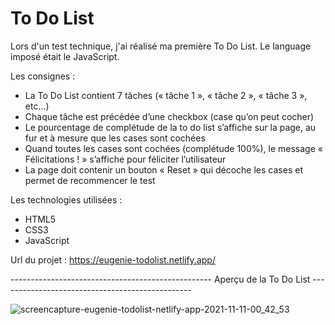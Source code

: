 # To Do List

Lors d'un test technique, j'ai réalisé ma première To Do List. Le language imposé était le JavaScript.

Les consignes :

- La To Do List contient 7 tâches (« tâche 1 », « tâche 2 », « tâche 3 », etc…)
- Chaque tâche est précédée d’une checkbox (case qu’on peut cocher)
- Le pourcentage de complétude de la to do list s’affiche sur la page, au fur et à mesure que les cases sont cochées
- Quand toutes les cases sont cochées (complétude 100%), le message « Félicitations ! » s’affiche pour féliciter l’utilisateur  
- La page doit contenir un bouton « Reset » qui décoche les cases et permet de recommencer le test

Les technologies utilisées :

- HTML5
- CSS3
- JavaScript

Url du projet : https://eugenie-todolist.netlify.app/

-------------------------------------------------- Aperçu de la To Do List ------------------------------------------------

![screencapture-eugenie-todolist-netlify-app-2021-11-11-00_42_53](https://user-images.githubusercontent.com/58372973/141211253-7e6a4a68-b9a7-4f0d-92b6-f539997c731e.png)
